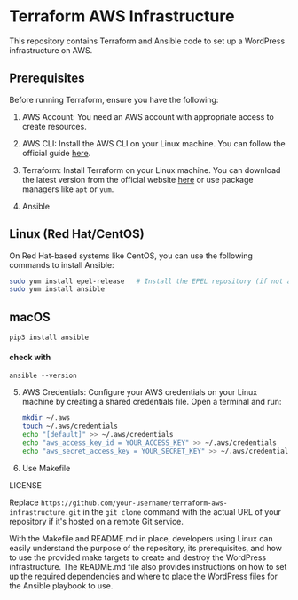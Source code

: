 # Terraform AWS Infrastructure

This repository contains Terraform and Ansible code to set up a WordPress infrastructure on AWS.

## Prerequisites

Before running Terraform, ensure you have the following:

1. AWS Account: You need an AWS account with appropriate access to create resources.

2. AWS CLI: Install the AWS CLI on your Linux machine. You can follow the official guide [here](https://docs.aws.amazon.com/cli/latest/userguide/cli-configure-quickstart.html).

3. Terraform: Install Terraform on your Linux machine. You can download the latest version from the official website [here](https://www.terraform.io/downloads.html) or use package managers like `apt` or `yum`.

4. Ansible
## Linux (Red Hat/CentOS)

On Red Hat-based systems like CentOS, you can use the following commands to install Ansible:

```bash
sudo yum install epel-release   # Install the EPEL repository (if not already installed)
sudo yum install ansible
```
## macOS
```
pip3 install ansible
```
#### check with
```
ansible --version
```


5. AWS Credentials: Configure your AWS credentials on your Linux machine by creating a shared credentials file. Open a terminal and run:

   ```bash
   mkdir ~/.aws
   touch ~/.aws/credentials
   echo "[default]" >> ~/.aws/credentials
   echo "aws_access_key_id = YOUR_ACCESS_KEY" >> ~/.aws/credentials
   echo "aws_secret_access_key = YOUR_SECRET_KEY" >> ~/.aws/credentials

5. Use Makefile

LICENSE

Replace `https://github.com/your-username/terraform-aws-infrastructure.git` in the `git clone` command with the actual URL of your repository if it's hosted on a remote Git service.

With the Makefile and README.md in place, developers using Linux can easily understand the purpose of the repository, its prerequisites, and how to use the provided make targets to create and destroy the WordPress infrastructure. The README.md file also provides instructions on how to set up the required dependencies and where to place the WordPress files for the Ansible playbook to use.
